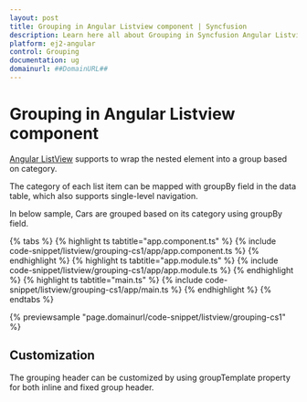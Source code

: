 ```yaml
---
layout: post
title: Grouping in Angular Listview component | Syncfusion
description: Learn here all about Grouping in Syncfusion Angular Listview component of Syncfusion Essential JS 2 and more.
platform: ej2-angular
control: Grouping 
documentation: ug
domainurl: ##DomainURL##
---
```


# Grouping in Angular Listview component

[Angular ListView](https://www.syncfusion.com/angular-components/angular-listview) supports to wrap the nested element into a group based on category.

The category of each list item can be mapped with groupBy field in the data table, which also supports single-level navigation.

In below sample, Cars are grouped based on its category using groupBy field.

{% tabs %}
{% highlight ts tabtitle="app.component.ts" %}
{% include code-snippet/listview/grouping-cs1/app/app.component.ts %}
{% endhighlight %}
{% highlight ts tabtitle="app.module.ts" %}
{% include code-snippet/listview/grouping-cs1/app/app.module.ts %}
{% endhighlight %}
{% highlight ts tabtitle="main.ts" %}
{% include code-snippet/listview/grouping-cs1/app/main.ts %}
{% endhighlight %}
{% endtabs %}
  
{% previewsample "page.domainurl/code-snippet/listview/grouping-cs1" %}

## Customization

The grouping header can be customized by using groupTemplate property for both inline and fixed group header.